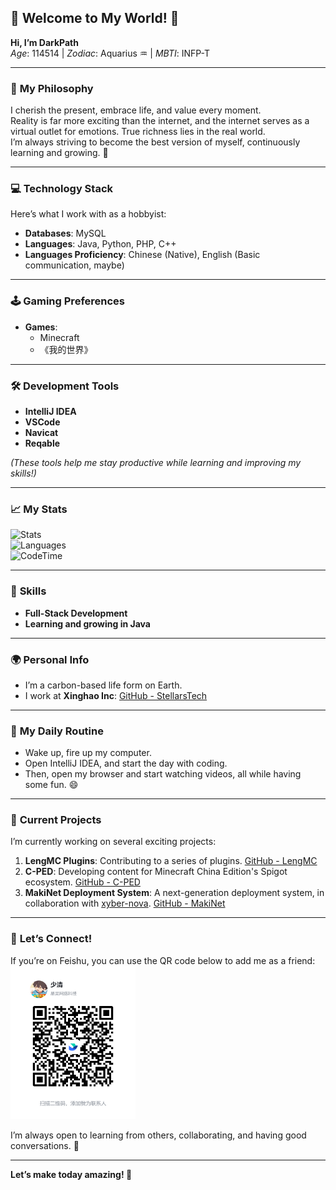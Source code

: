 ## 🌟 **Welcome to My World!** 🌟  
**Hi, I’m DarkPath**  
*Age*: 114514 | *Zodiac*: Aquarius ♒ | *MBTI*: INFP-T  

---

### 💬 **My Philosophy**  
I cherish the present, embrace life, and value every moment.  
Reality is far more exciting than the internet, and the internet serves as a virtual outlet for emotions. True richness lies in the real world.  
I’m always striving to become the best version of myself, continuously learning and growing. 🌱

---

### 💻 **Technology Stack**  
Here’s what I work with as a hobbyist:  
- **Databases**: MySQL  
- **Languages**: Java, Python, PHP, C++  
- **Languages Proficiency**: Chinese (Native), English (Basic communication, maybe)  

---

### 🕹️ **Gaming Preferences**  
- **Games**:  
  - Minecraft  
  - 《我的世界》  

---

### 🛠️ **Development Tools**  
- **IntelliJ IDEA**  
- **VSCode**  
- **Navicat**  
- **Reqable**  

*(These tools help me stay productive while learning and improving my skills!)*

---

### 📈 **My Stats**  
![Stats](https://github-readme-stats.vercel.app/api?username=darkpath2011&show_icons=true&count_private=true&include_all_commits=true&show=reviews%2Cdiscussions_answered&role=OWNER%2CORGANIZATION_MEMBER%2CCOLLABORATOR&theme=default_repocard)  
![Languages](https://github-readme-stats.vercel.app/api/top-langs/?username=darkpath2011&layout=compact)  
![CodeTime](https://img.shields.io/endpoint?style=flat&color=Blue&url=https%3A%2F%2Fapi.codetime.dev%2Fshield%3Fid%3D30058%26project%3D%26in=0)

---

### 🎯 **Skills**  
- **Full-Stack Development**  
- **Learning and growing in Java**  

---

### 🌍 **Personal Info**  
- I’m a carbon-based life form on Earth.  
- I work at **Xinghao Inc**: [GitHub - StellarsTech](https://github.com/StellarsTech)  

---

### 🏁 **My Daily Routine**  
- Wake up, fire up my computer.  
- Open IntelliJ IDEA, and start the day with coding.  
- Then, open my browser and start watching videos, all while having some fun. 😄  

---

### 🎯 **Current Projects**  
I’m currently working on several exciting projects:  
1. **LengMC Plugins**: Contributing to a series of plugins. [GitHub - LengMC](https://github.com/LengMC)  
2. **C-PED**: Developing content for Minecraft China Edition's Spigot ecosystem. [GitHub - C-PED](https://github.com/C-PED)  
3. **MakiNet Deployment System**: A next-generation deployment system, in collaboration with [xyber-nova](https://github.com/xyber-nova). [GitHub - MakiNet](https://github.com/MakiNet)  

---

### 🎯 **Let’s Connect!**  
If you’re on Feishu, you can use the QR code below to add me as a friend:  
<img src="https://raw.githubusercontent.com/darkpath2011/darkpath2011/refs/heads/main/feishu.png" width="200"/>

I’m always open to learning from others, collaborating, and having good conversations. 🙌

---

**Let’s make today amazing! 🌟**
